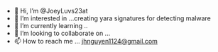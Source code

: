 - 👋 Hi, I’m @JoeyLuvs23at
- 👀 I’m interested in ...creating yara signatures for detecting malware
- 🌱 I’m currently learning ..
- 💞️ I’m looking to collaborate on ...
- 📫 How to reach me ... jhnguyen1124@gmail.com

<!---
JoeyLuvs23at/JoeyLuvs23at is a ✨ special ✨ repository because its `README.md` (this file) appears on your GitHub profile.
You can click the Preview link to take a look at your changes.
--->
